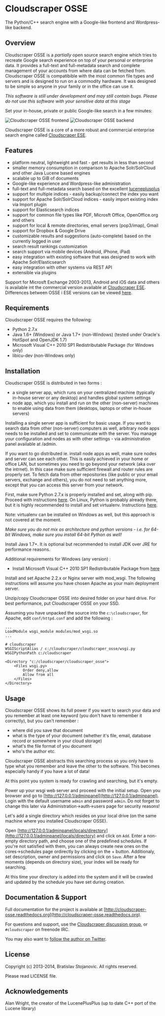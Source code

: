 Cloudscraper OSSE
=================

The Python/C++ search engine with a Google-like frontend and Wordpress-like backend.

Overview
--------

Cloudscraper OSSE is a _partially_ open source search engine which tries to recreate Google search experience on top of your personal or enterprise data. It provides a full-text and full-metadata search and complete management of your accounts from where data can be fetched from. Cloudscraper OSSE is compatibible with the most common file types and servers and is designed to run on a commodity hardware. It was designed to be simple so anyone in your family or in the office can use it.

_This software is still under development and may still contain bugs. Please do not use this software with your sensitive data at this stage_ 

Set your in-house, private or public Google-like search in a few minutes:

![Cloudscraper OSSE frontend](https://raw.github.com/bratislav/cloudscraper_osse/github/docs/images/cloudscraper-osse-fe.png "Cloudscraper OSSE")
![Cloudscraper OSSE backend](https://raw.github.com/bratislav/cloudscraper_osse/github/docs/images/cloudscraper-osse-be.png "Cloudscraper OSSE")

Cloudscraper OSSE is a core of a more robust and commercial enterprise search engine called [Cloudscraper ESE](http://www.cloudscraper.ca/). 

Features
--------
* platform neutral, lightweight and fast - get results in less than second
* smaller memory consumption in comparison to Apache Solr/SolrCloud and other Java Lucene based engines
* scalable up to GiB of documents
* Google-like experience and Wordpress-like administration
* full-text and full-metadata search based on the excellent [luceneplusplus](https://github.com/luceneplusplus/LucenePlusPlus)
* support for multiple indices - easily backup/connect the index you want
* support for Apache Solr/SolrCloud indices - easily import existing index via Import plugin
* support for Elasticsearch indices
* support for common file types like PDF, Microsft Office, OpenOffice.org and others
* support for local & remote directories, email servers (pop3/imap), Gmail
* support for Dropbox & Google Drive
* customizable results and suggestions (auto-complete) based on the currently logged in user
* search result rankings customization
* search support via mobile devices (Android, iPhone, iPad)
* easy integration with existing software that was designed to work with Apache Solr/Elasticsearch
* easy integration with other systems via REST API
* extensible via plugins

Support for Microsft Exchange 2003-2013, Android and iOS data and others is available int the
commercial version available at [Cloudscraper ESE](http://www.cloudscraper.ca/). Differences between OSSE i ESE versions can
be viewed [here](http://www.cloudscraper.ca/).

Requirements
------------

Cloudscraper OSSE requires the following:

* Python 2.7.x
* Java 1.6+ (Windows) or Java 1.7+ (non-Windows) (tested under Oracle's HotSpot and OpenJDK 1.7)
* Microsoft Visual C++ 2010 SP1 Redistributable Package (for Windows only)
* libicu-dev (non-Windows only)

Installation
------------

Cloudscraper OSSE is distributed in two forms :

* a single server app, which runs on your centralized machine (typically in-house server or any desktop) and handles global system settings
* node app, which you install and run on the other (non-server) machines to enable using data from them (desktops, laptops or other in-house servers)

Installing a single server app is sufficient for basic usage. If you want to search data from other (non-server) computers
as well, arbitrary node apps needs to be installed and set to communicate with the server. You manage your configuration
and nodes as with other settings - via administration panel available at /admin.

If you want to go distributed ie. install node apps as well, make sure nodes and server can see each other. This is easily achieved in your
home or office LAN, but sometimes you need to go beyond your network (aka over the intrnet). In this case make sure sufficient firewall
and router rules are properly set. To fetch data from other repositories (like public or your email servers, exchange and others), you do not
need to set anything more, except that you can access this server from your network.

First, make sure Python 2.7.x is properly installed and set, along with pip. Proceed with instructions [here](https://www.python.org/downloads/).
On Linux, Python is probably already there, but it is highly recommended to install and set virtualenv. Instructions [here](https://virtualenv.pypa.io/en/latest/).

Note: virtualenv can be installed on Windows as well, but this approach is not covered at the moment.

*Make sure you do not mix os architecture and python versions - i.e. for 64-bit Windows, make sure you install 64-bit Python as well!*

Install Java 1.7+. It is optional but recommended to install JDK over JRE for performance reasons.

Additional requirements for Windows (any version) :

* Install Microsoft Visual C++ 2010 SP1 Redistributable Package from [here](http://www.microsoft.com/en-us/download/details.aspx?id=8328)

Install and set Apache 2.2.x or Nginx server with mod_wsgi. The following instructions will assume you have chosen Apache as your main deployment
server.

Unzip/copy Cloudscraper OSSE into desired folder on your hard drive. For best performance, put Cloudscraper OSSE on your SSD.

Assuming you have unpacked the source into the `c:\cloudscraper`, for Apache, edit `conf/httpd.conf` and add the following :

	...
	LoadModule wsgi_module modules/mod_wsgi.so
	...
	
	# cloudscraper
	WSGIScriptAlias / c:/cloudscraper/cloudscraper_osse/wsgi.py
	WSGIPythonPath c:/cloudscraper
	
	<Directory "c:/cloudscraper/cloudscraper_osse">
		<Files wsgi.py>
			Order deny,allow
			Allow from all
		</Files>
	</Directory>


Usage
-----


Cloudscraper OSSE shows its full power if you want to search your data and you remember at least
one keyword (you don't have to remember it correctly), but you can't remember :

- where did you save that document
- what is the type of your document (whether it's file, email, database record or somewhere in your cloud storage)
- what's the file format of you document
- who's the author etc.

Cloudscraper OSSE abstracts this searching process so you only have to type what you remember and leave the other to
the software. This becomes especially handy if you have a lot of data!

At this point you system is ready for crawling and searching, but it's empty.

Power up your wsgi web server and proceed with the initial setup. Open you browser and
go to [http://127.0.0.1/adminpanel](http://127.0.0.1/adminpanel). Login with the default username `admin` and password
`admin`. Do not forget to change this later via Administration->auth->users page for security reasons!

Let's add a single directory which resides on your local drive (on the same machine where you installed Cloudscraper OSSE).

Open [http://127.0.0.1/adminpanel/locals/directory](http://127.0.0.1/adminpanel/locals/directory) and click on `Add`. Enter
a non-empty directory path, and choose one of the predefined schedules. If you're not satisfied with them, you can always create
new ones on the cores->schedules page ordirectly by clicking on the + button. Additionaly, set description, owner and permissions
and click on `Save`. After a few moments (depends on directory size), your index will be ready for searching.

At this time your directory is added into the system and it will be crawled and updated by the schedule you have set during creation.

Documentation & Support
-----------------------

Full documentation for the project is available at [http://cloudscraper-osse.readthedocs.org](http://cloudscraper-osse.readthedocs.org).

For questions and support, use the [Cloudscraper discussion group](https://groups.google.com/forum/#!forum/cloudscraper_osse), or `#cloudscraper` on freenode IRC.

You may also want to [follow the author on Twitter](http://www.twitter.com).

License
-------

Copyright (c) 2013-2014, Bratislav Stojanovic. All rights reserved.

Please read LICENSE file.

Acknowledgements
----------------

Alan Wright, the creator of the LucenePlusPlus (up to date C++ port of the Lucene library)

